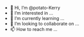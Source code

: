 - 👋 Hi, I’m @potato-Kerry
- 👀 I’m interested in ...
- 🌱 I’m currently learning ...
- 💞️ I’m looking to collaborate on ...
- 📫 How to reach me ...

<!---
potato-Kerry/potato-Kerry is a ✨ special ✨ repository because its `README.md` (this file) appears on your GitHub profile.
You can click the Preview link to take a look at your changes.
--->

